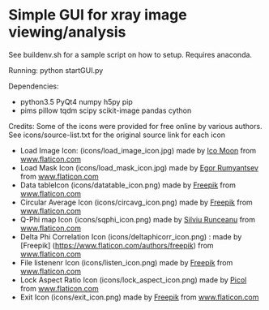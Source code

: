 # Simple GUI for xray image viewing/analysis

See buildenv.sh for a sample script on how to setup. Requires anaconda.


Running:
    python startGUI.py

Dependencies:

- python3.5 PyQt4 numpy h5py pip
- pims pillow tqdm scipy scikit-image pandas cython

Credits:
Some of the icons were provided for free online by various authors. 
See icons/source-list.txt for the original source link for each icon

* Load Image Icon: (icons/load_image_icon.jpg) made by [Ico Moon](https://www.flaticon.com/authors/icomoon) from www.flaticon.com
* Load Mask Icon (icons/load_mask_icon.jpg) made by [Egor Rumyantsev](https://www.flaticon.com/authors/egor-rumyantsev) from www.flaticon.com
* Data tableIcon (icons/datatable_icon.png) made by [Freepik](https://www.flaticon.com/authors/freepik) from www.flaticon.com
* Circular Average Icon (icons/circavg_icon.png) made by [Freepik](https://www.flaticon.com/authors/freepik) from www.flaticon.com
* Q-Phi map Icon (icons/sqphi_icon.png) made by [Silviu Runceanu](https://www.flaticon.com/authors/silviu-runceanu) from www.flaticon.com
* Delta Phi Correlation Icon (icons/deltaphicorr_icon.png) : made by [Freepik] (https://www.flaticon.com/authors/freepik) from www.flaticon.com
* File listenenr Icon (icons/listen_icon.png) made by [Freepik](https://www.flaticon.com/authors/freepik) from www.flaticon.com
* Lock Aspect Ratio Icon (icons/lock_aspect_icon.png) made by [Picol](https://www.flaticon.com/authors/picol) from www.flaticon.com
* Exit Icon (icons/exit_icon.png) made by [Freepik](https://www.flaticon.com/authors/freepik) from www.flaticon.com
